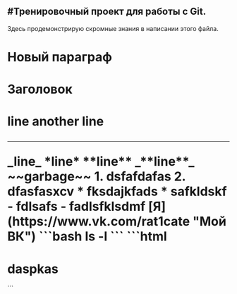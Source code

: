#Тренировочный проект для работы с Git.     
---
Здесь продемонстрирую скромные знания в написании этого файла.


# Новый параграф
<h1> Заголовок <h1>
line  
another line
<hr>
_line_  
*line*  
**line**  
_**line**_  
~~garbage~~  
1. dsfafdafas  
2. dfasfasxcv  
* fksdajkfads  
* safkldskf  
- fdlsafs  
- fadlsfklsdmf  
[Я](https://www.vk.com/rat1cate "Мой ВК")  
```bash
ls -l
```
```html
<h1>daspkas</h1>
```


